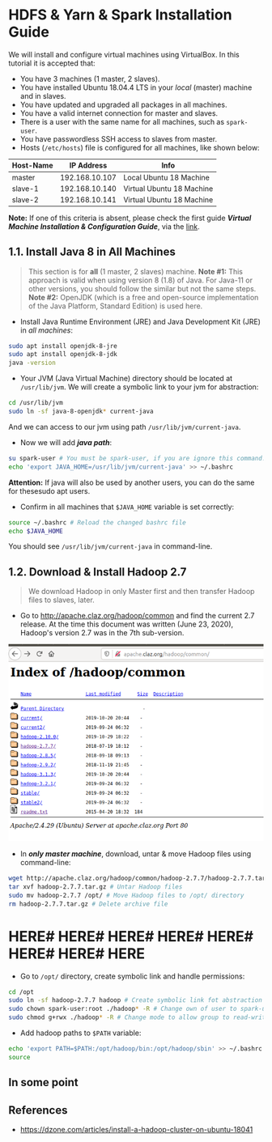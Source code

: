 # HDFS & Yarn & Spark Installation Guide

We will install and configure virtual machines using VirtualBox. In this tutorial it is accepted that:
- You have 3 machines (1 master, 2 slaves).
- You have installed Ubuntu 18.04.4 LTS in your *local* (master) machine and in slaves.
- You have updated and upgraded all packages in all machines.
- You have a valid internet connection for master and slaves.
- There is a user with the same name for all machines, such as ```spark-user```.
- You have passwordless SSH access to slaves from master.
- Hosts (```/etc/hosts```) file is configured for all machines, like shown below:

| Host-Name | IP Address     | Info                      |
|-----------|----------------|---------------------------|
| master    | 192.168.10.107 | Local Ubuntu 18 Machine   |
| slave-1   | 192.168.10.140 | Virtual Ubuntu 18 Machine |
| slave-2   | 192.168.10.141 | Virtual Ubuntu 18 Machine |

**Note:** If one of this criteria is absent, please check the first guide ***Virtual Machine Installation & Configuration Guide***, via the [link](../1-%20Virtual%20Machine%20Installation%20%26%20Configuration/guide.md).

## 1.1. Install Java 8 in All Machines
> This section is for **all** (1 master, 2 slaves) machine.
**Note \#1:** This approach is valid when using version 8 (1.8) of Java. For Java-11 or other versions, you should follow the similar but not the same steps. 
**Note \#2:** OpenJDK (which is a free and open-source implementation of the Java Platform, Standard Edition) is used here.

- Install Java Runtime Environment (JRE) and Java Development Kit (JRE) in *all machines*:
```bash
sudo apt install openjdk-8-jre
sudo apt install openjdk-8-jdk
java -version
```

- Your JVM (Java Virtual Machine) directory should be located at ```/usr/lib/jvm```. We will create a symbolic link to your jvm for abstraction:
```bash
cd /usr/lib/jvm
sudo ln -sf java-8-openjdk* current-java
```
And we can access to our jvm using path ```/usr/lib/jvm/current-java```.

- Now we will add ***java path***:
```bash
su spark-user # You must be spark-user, if you are ignore this command.
echo 'export JAVA_HOME=/usr/lib/jvm/current-java' >> ~/.bashrc
```
**Attention:** If java will also be used by another users, you can do the same for thesesudo apt users.

- Confirm in all machines that ```$JAVA_HOME``` variable is set correctly:
```bash
source ~/.bashrc # Reload the changed bashrc file
echo $JAVA_HOME
```
You should see ```/usr/lib/jvm/current-java``` in command-line.

## 1.2. Download & Install Hadoop 2.7
> We download Hadoop in only Master first and then transfer Hadoop files to slaves, later.
- Go to http://apache.claz.org/hadoop/common and find the current 2.7 release. At the time this document was written (June 23, 2020), Hadoop's version 2.7 was in the 7th sub-version.

![SS-2-1](./screenshots/2_download_install_hadoop2.7/1.png)
- In ***only master machine***, download, untar & move Hadoop files using command-line:
```bash
wget http://apache.claz.org/hadoop/common/hadoop-2.7.7/hadoop-2.7.7.tar.gz
tar xvf hadoop-2.7.7.tar.gz # Untar Hadoop files
sudo mv hadoop-2.7.7 /opt/ # Move Hadoop files to /opt/ directory
rm hadoop-2.7.7.tar.gz # Delete archive file
```

# HERE# HERE# HERE# HERE# HERE# HERE# HERE# HERE


- Go to ```/opt/``` directory, create symbolic link and handle permissions:
```bash
cd /opt
sudo ln -sf hadoop-2.7.7 hadoop # Create symbolic link fot abstraction
sudo chown spark-user:root ./hadoop* -R # Change own of user to spark-user, group to root
sudo chmod g+rwx ./hadoop* -R # Change mode to allow group to read-write-execute
```

- Add hadoop paths to ```$PATH``` variable:
```bash
echo 'export PATH=$PATH:/opt/hadoop/bin:/opt/hadoop/sbin' >> ~/.bashrc
source 
```

## In some point


## References
* https://dzone.com/articles/install-a-hadoop-cluster-on-ubuntu-18041
